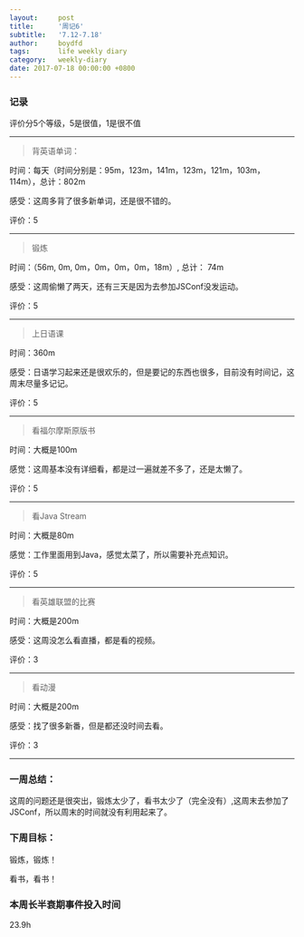```yaml
---
layout:     post
title:      '周记6'
subtitle:   '7.12-7.18'
author:     boydfd
tags:       life weekly diary
category:   weekly-diary
date: 2017-07-18 00:00:00 +0800
---
```


### 记录
评价分5个等级，5是很值，1是很不值

---
> 背英语单词：

时间：每天（时间分别是：95m，123m，141m，123m，121m，103m，114m），总计：802m

感受：这周多背了很多新单词，还是很不错的。

评价：5

---
> 锻炼

时间：（56m, 0m, 0m，0m，0m，0m，18m）, 总计： 74m

感受：这周偷懒了两天，还有三天是因为去参加JSConf没发运动。

评价：5

---
> 上日语课

时间：360m

感受：日语学习起来还是很欢乐的，但是要记的东西也很多，目前没有时间记，这周末尽量多记记。

评价：5

---

> 看福尔摩斯原版书

时间：大概是100m

感觉：这周基本没有详细看，都是过一遍就差不多了，还是太懒了。

评价：5

---

> 看Java Stream

时间：大概是80m

感觉：工作里面用到Java，感觉太菜了，所以需要补充点知识。

评价：5

---

> 看英雄联盟的比赛

时间：大概是200m

感受：这周没怎么看直播，都是看的视频。

评价：3

---

> 看动漫

时间：大概是200m

感受：找了很多新番，但是都还没时间去看。

评价：3

---

### 一周总结：

这周的问题还是很突出，锻炼太少了，看书太少了（完全没有）,这周末去参加了JSConf，所以周末的时间就没有利用起来了。

### 下周目标：

锻炼，锻炼！

看书，看书！

### 本周长半衰期事件投入时间
23.9h


